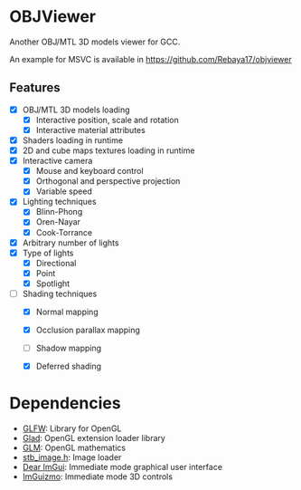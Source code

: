 # OBJViewer

Another OBJ/MTL 3D models viewer for GCC.

An example for MSVC is available in <https://github.com/Rebaya17/objviewer>


## Features

- [x] OBJ/MTL 3D models loading
  - [x] Interactive position, scale and rotation
  - [x] Interactive material attributes
- [x] Shaders loading in runtime
- [x] 2D and cube maps textures loading in runtime
- [x] Interactive camera
  - [x] Mouse and keyboard control
  - [x] Orthogonal and perspective projection
  - [x] Variable speed
- [x] Lighting techniques
  - [x] Blinn-Phong
  - [x] Oren-Nayar
  - [x] Cook-Torrance
- [x] Arbitrary number of lights
- [x] Type of lights
  - [x] Directional
  - [x] Point
  - [x] Spotlight
- [ ] Shading techniques
  - [x] Normal mapping
  - [x] Occlusion parallax mapping
  - [ ] Shadow mapping
  - [x] Deferred shading


# Dependencies

- [GLFW]\: Library for OpenGL
- [Glad]\: OpenGL extension loader library
- [GLM]\: OpenGL mathematics
- [stb_image.h]\: Image loader
- [Dear ImGui]\: Immediate mode graphical user interface
- [ImGuizmo]\: Immediate mode 3D controls


[//]: # "Links references"

[GLFW]: https://www.glfw.org/
[Glad]: https://github.com/Dav1dde/glad
[GLM]: http://glm.g-truc.net/
[stb_image.h]: https://github.com/nothings/stb
[Dear ImGui]: https://github.com/ocornut/imgui
[ImGuizmo]: https://github.com/CedricGuillemet/ImGuizmo